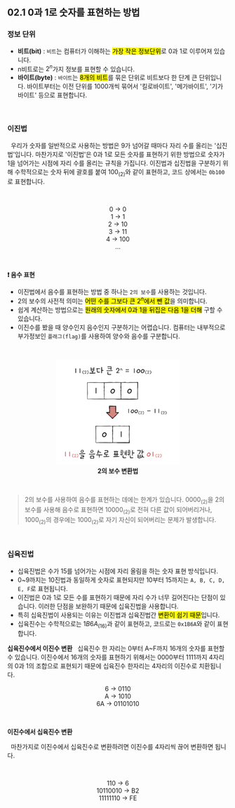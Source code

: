 ## 02.1 0과 1로 숫자를 표현하는 방법

### 정보 단위

- **비트(bit)** : `비트`는 컴퓨터가 이해하는 <mark>가장 작은 정보단위</mark>로 0과 1로 이루어져 있습니다.
- n비트로는 $2^n$가지 정보를 표현할 수 있습니다.
- **바이트(byte)** : `바이트`는 <mark>8개의 비트</mark>를 묶은 단위로 비트보다 한 단계 큰 단위입니다. 바이트부터는 이전 단위를 1000개씩 묶어서 '킬로바이트', '메가바이트', '기가바이트' 등으로 표현합니다.

<br>

### 이진법

&nbsp;&nbsp;우리가 숫자를 일반적으로 사용하는 방법은 9가 넘어갈 때마다 자리 수를 올리는 '십진법'입니다. 마찬가지로 '이진법'은 0과 1로 모든 숫자를 표현하기 위한 방법으로 숫자가 1을 넘어가는 시점에 자리 수를 올리는 규칙을 가집니다. 이진법과 십진법을 구분하기 위해 수학적으로는 숫자 뒤에 괄호를 붙여 $100_{(2)}$와 같이 표현하고, 코드 상에서는 `0b100`로 표현합니다.

<br>

<p align="center">
  0 -> 0
  <br>
  1 -> 1
  <br>
  2 -> 10
  <br>
  3 -> 11
  <br>
  4 -> 100
  <br>
  ...
</p>

<br>

**❗️ 음수 표현**

- 이진법에서 음수를 표현하는 방법 중 하나는 `2의 보수`를 사용하는 것입니다.
- 2의 보수의 사전적 의미는 <mark>어떤 수를 그보다 큰 $2^n$에서 뺀 값</mark>을 의미합니다.
- 쉽게 계산하는 방법으로는 <mark>원래의 숫자에서 0과 1을 뒤집은 다음 1을 더해</mark> 구할 수 있습니다.
- 이진수를 봤을 때 양수인지 음수인지 구분하기는 어렵습니다. 컴퓨터는 내부적으로 부가정보인 `플래그(flag)`를 사용하여 양수와 음수를 구분합니다.

<br>

<figure align="center">
  <img src="../images/2의보수.jpeg" style="width: 280px" />
  <figcaption><b>2의 보수 변환법</b></figcaption>
</figure>

<br>

> 2의 보수를 사용하여 음수를 표현하는 데에는 한계가 있습니다. $0000_{(2)}$을 2의 보수를 사용해 음수로 표현하면 $10000_{(2)}$로 전혀 다른 값이 되어버리거나, $1000_{(2)}$의 경우에는 $1000_{(2)}$로 자기 자신이 되어버리는 문제가 발생합니다.

<br>

### 십육진법

- 십육진법은 수가 15를 넘어가는 시점에 자리 올림을 하는 숫자 표현 방식입니다.
- 0~9까지는 10진법과 동일하게 숫자로 표현되지만 10부터 15까지는 `A, B, C, D, E, F`로 표현됩니다.
- 이진법은 0과 1로 모든 수를 표현하기 때문에 자리 수가 너무 길어진다는 단점이 있습니다. 이러한 단점을 보완하기 때문에 십육진법을 사용합니다.
- 특히 십육진법이 사용되는 이유는 이진법과 십육진법간 <mark>변환이 쉽기 때문</mark>입니다.
- 십육진수는 수학적으로는 $1B6A_{(16)}$과 같이 표현하고, 코드로는 `0x1B6A`와 같이 표현합니다.
  <br>

**십육진수에서 이진수 변환**
&nbsp;&nbsp;십육진수 한 자리는 0부터 A~F까지 16개의 숫자를 표현할 수 있습니다. 이진수에서 16개의 숫자를 표현하기 위해서는 0000부터 1111까지 4자리의 0과 1의 조합으로 표현되기 때문에 십육진수 한자리는 4자리의 이진수로 치환됩니다.

<p align="center">
  6 -> 0110
  <br>
  A -> 1010
  <br>
  6A -> 01101010
</p>

<br>

**이진수에서 십육진수 변환**

&nbsp;&nbsp;마찬가지로 이진수에서 십육진수로 변환하려면 이진수를 4자리씩 끊어 변환하면 됩니다.

<br>

<p align="center">
  110 -> 6
  <br>
  10110010 -> B2
  <br>
  11111110 -> FE
</p>

<br>
